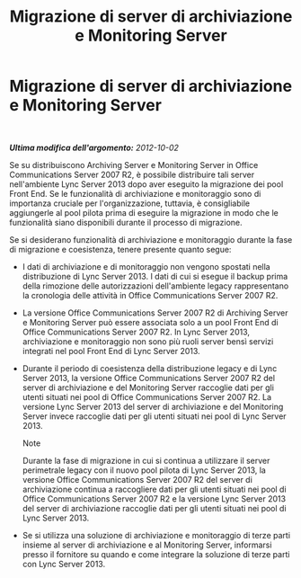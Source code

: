 ﻿---
title: Migrazione di server di archiviazione e Monitoring Server
TOCTitle: Migrazione di server di archiviazione e Monitoring Server
ms:assetid: 8d879253-ad76-42b7-8386-e44b110239cf
ms:mtpsurl: https://technet.microsoft.com/it-it/library/JJ688124(v=OCS.15)
ms:contentKeyID: 49887648
ms.date: 08/24/2015
mtps_version: v=OCS.15
ms.translationtype: HT
---

# Migrazione di server di archiviazione e Monitoring Server

 

_**Ultima modifica dell'argomento:** 2012-10-02_

Se su distribuiscono Archiving Server e Monitoring Server in Office Communications Server 2007 R2, è possibile distribuire tali server nell'ambiente Lync Server 2013 dopo aver eseguito la migrazione dei pool Front End. Se le funzionalità di archiviazione e monitoraggio sono di importanza cruciale per l'organizzazione, tuttavia, è consigliabile aggiungerle al pool pilota prima di eseguire la migrazione in modo che le funzionalità siano disponibili durante il processo di migrazione.

Se si desiderano funzionalità di archiviazione e monitoraggio durante la fase di migrazione e coesistenza, tenere presente quanto segue:

  - I dati di archiviazione e di monitoraggio non vengono spostati nella distribuzione di Lync Server 2013. I dati di cui si esegue il backup prima della rimozione delle autorizzazioni dell'ambiente legacy rappresentano la cronologia delle attività in Office Communications Server 2007 R2.

  - La versione Office Communications Server 2007 R2 di Archiving Server e Monitoring Server può essere associata solo a un pool Front End di Office Communications Server 2007 R2. In Lync Server 2013, archiviazione e monitoraggio non sono più ruoli server bensì servizi integrati nel pool Front End di Lync Server 2013.

  - Durante il periodo di coesistenza della distribuzione legacy e di Lync Server 2013, la versione Office Communications Server 2007 R2 del server di archiviazione e del Monitoring Server raccoglie dati per gli utenti situati nei pool di Office Communications Server 2007 R2. La versione Lync Server 2013 del server di archiviazione e del Monitoring Server invece raccoglie dati per gli utenti situati nei pool di Lync Server 2013.
    

    > [!NOTE]
    > Durante la fase di migrazione in cui si continua a utilizzare il server perimetrale legacy con il nuovo pool pilota di Lync Server 2013, la versione Office Communications Server 2007 R2 del server di archiviazione continua a raccogliere dati per gli utenti situati nei pool di Office Communications Server 2007 R2 e la versione Lync Server 2013 del server di archiviazione raccoglie dati per gli utenti situati nei pool di Lync Server 2013.



  - Se si utilizza una soluzione di archiviazione e monitoraggio di terze parti insieme al server di archiviazione e al Monitoring Server, informarsi presso il fornitore su quando e come integrare la soluzione di terze parti con Lync Server 2013.

